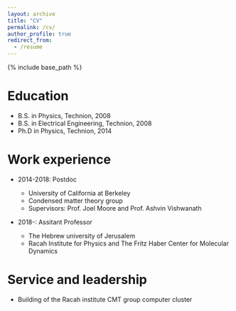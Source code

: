 ```yaml
---
layout: archive
title: "CV"
permalink: /cv/
author_profile: true
redirect_from:
  - /resume
---
```


{% include base_path %}

Education
======
* B.S. in Physics, Technion, 2008
* B.S. in Electrical Engineering, Technion, 2008
* Ph.D in Physics, Technion, 2014

Work experience
======
* 2014-2018: Postdoc
  * University of California at Berkeley
  * Condensed matter theory group
  * Supervisors: Prof. Joel Moore and Prof. Ashvin Vishwanath

* 2018-: Assitant Professor
  * The Hebrew university of Jerusalem
  * Racah Institute for Physics and The Fritz Haber Center for Molecular Dynamics

<!-- Publications
======
  <ul>{% for post in site.publications %}
    {% include archive-single-cv.html %}
  {% endfor %}</ul>

Talks
======
  <ul>{% for post in site.talks %}
    {% include archive-single-talk-cv.html %}
  {% endfor %}</ul>

Teaching
======
  <ul>{% for post in site.teaching %}
    {% include archive-single-cv.html %}
  {% endfor %}</ul> -->

Service and leadership
======
* Building of the Racah institute CMT group computer cluster
